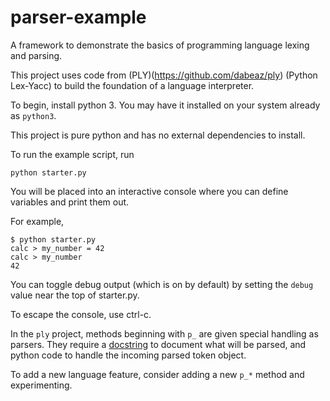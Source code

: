 # parser-example
A framework to demonstrate the basics of programming language lexing and parsing.

This project uses code from (PLY)(https://github.com/dabeaz/ply) (Python Lex-Yacc) to build the foundation of a language interpreter.


To begin, install python 3. You may have it installed on your system already as `python3`.

This project is pure python and has no external dependencies to install.

To run the example script, run
```
python starter.py
```

You will be placed into an interactive console where you can define variables and print them out.

For example,
```
$ python starter.py
calc > my_number = 42
calc > my_number
42
```

You can toggle debug output (which is on by default) by setting the `debug` value near the top of starter.py.

To escape the console, use ctrl-c.

In the `ply` project, methods beginning with `p_` are given special handling as parsers. They require a [docstring](https://www.python.org/dev/peps/pep-0257/#id17) to document what will be parsed, and python code to handle the incoming parsed token object.

To add a new language feature, consider adding a new `p_*` method and experimenting.
